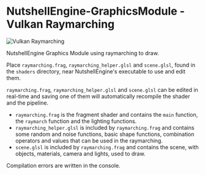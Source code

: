 # NutshellEngine-GraphicsModule - Vulkan Raymarching
![Vulkan Raymarching](https://i.imgur.com/7JPWwwL.png)

NutshellEngine Graphics Module using raymarching to draw.

Place ``raymarching.frag``, ``raymarching_helper.glsl`` and ``scene.glsl``, found in the ``shaders`` directory, near NutshellEngine's executable to use and edit them.

``raymarching.frag``, ``raymarching_helper.glsl`` and ``scene.glsl`` can be edited in real-time and saving one of them will automatically recompile the shader and the pipeline.

- ``raymarching.frag`` is the fragment shader and contains the ``main`` function, the ``raymarch`` function and the lighting functions.
- ``raymarching_helper.glsl`` is included by ``raymarching.frag`` and contains some random and noise functions, basic shape functions, combination operators and values that can be used in the raymarching.
- ``scene.glsl`` is included by ``raymarching.frag`` and contains the scene, with objects, materials, camera and lights, used to draw.

Compilation errors are written in the console.
